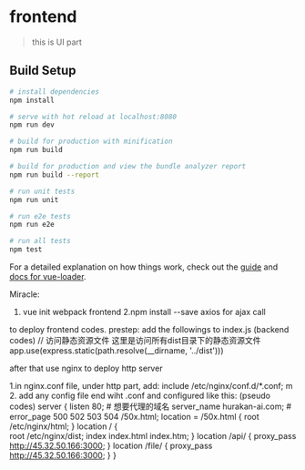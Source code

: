 # frontend

> this is UI part

## Build Setup

``` bash
# install dependencies
npm install

# serve with hot reload at localhost:8080
npm run dev

# build for production with minification
npm run build

# build for production and view the bundle analyzer report
npm run build --report

# run unit tests
npm run unit

# run e2e tests
npm run e2e

# run all tests
npm test
```

For a detailed explanation on how things work, check out the [guide](http://vuejs-templates.github.io/webpack/) and [docs for vue-loader](http://vuejs.github.io/vue-loader).


Miracle: 
1. vue init webpack frontend
2.npm install --save axios   for ajax call


 to deploy frontend codes. 
 prestep: add the followings to index.js (backend codes)
 // 访问静态资源文件 这里是访问所有dist目录下的静态资源文件
app.use(express.static(path.resolve(__dirname, '../dist')))

after that
 use nginx to deploy http server
 
 1.in nginx.conf file, under http part, add:
 include /etc/nginx/conf.d/*.conf;  m
 2. add any config file end wiht .conf and configured like this: (pseudo codes)
  server {
    listen 80;
    # 想要代理的域名
    server_name hurakan-ai.com;
    #
    error_page   500 502 503 504  /50x.html;
    location = /50x.html {
        root   /etc/nginx/html; 
    }
    location / {      
        root /etc/nginx/dist;
        index  index.html index.htm;
    }
    location /api/ {
        proxy_pass http://45.32.50.166:3000;
    }
    location /file/ {
        proxy_pass http://45.32.50.166:3000;
    }
}

 
 
